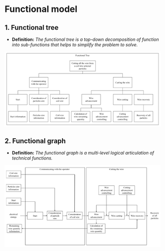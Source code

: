 # Functional model

## 1. Functional tree
 
- **Definition:** *The functional tree is a top-down decomposition of function into sub-functions that helps to simplify the problem to solve.*

<p align="center"> 
 <img src="https://github.com/TomGosnik/FairEmbo-Project/blob/main/Source/Pictures/Design_Functional%20model_Functional%20tree.png" />
</p>

## 2. Functional graph

- **Definition:** *The functional graph is a multi-level logical articulation of technical functions.*

<p align="center"> 
 <img src="https://github.com/TomGosnik/FairEmbo-Project/blob/main/Source/Pictures/Design_Functional%20model_Functional%20graph.png" />
</p>
